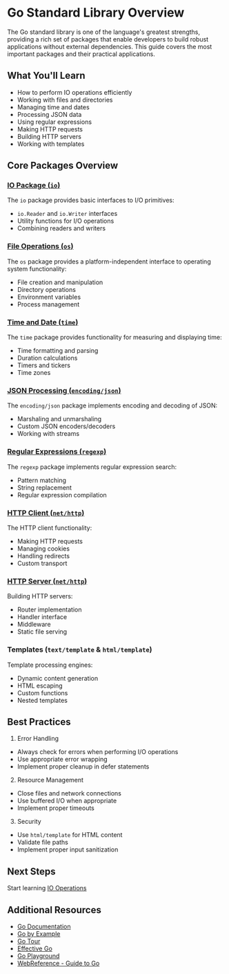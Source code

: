 # Go Standard Library Overview

The Go standard library is one of the language's greatest strengths, providing a rich set of packages that enable developers to build robust applications without external dependencies. This guide covers the most important packages and their practical applications.

## What You'll Learn

- How to perform IO operations efficiently
- Working with files and directories
- Managing time and dates
- Processing JSON data
- Using regular expressions
- Making HTTP requests
- Building HTTP servers
- Working with templates

## Core Packages Overview

### [IO Package (`io`)](5.1_io.md)

The `io` package provides basic interfaces to I/O primitives:

- `io.Reader` and `io.Writer` interfaces
- Utility functions for I/O operations
- Combining readers and writers

### [File Operations (`os`)](5.2_files.md)

The `os` package provides a platform-independent interface to operating system functionality:

- File creation and manipulation
- Directory operations
- Environment variables
- Process management

### [Time and Date (`time`)](5.3_time.md)

The `time` package provides functionality for measuring and displaying time:

- Time formatting and parsing
- Duration calculations
- Timers and tickers
- Time zones

### [JSON Processing (`encoding/json`)](5.4_json.md)

The `encoding/json` package implements encoding and decoding of JSON:

- Marshaling and unmarshaling
- Custom JSON encoders/decoders
- Working with streams

### [Regular Expressions (`regexp`)](5.5_regex.md)

The `regexp` package implements regular expression search:

- Pattern matching
- String replacement
- Regular expression compilation

### [HTTP Client (`net/http`)](5.6_http_client.md)

The HTTP client functionality:

- Making HTTP requests
- Managing cookies
- Handling redirects
- Custom transport

### [HTTP Server (`net/http`)](5.7_http_server.md)

Building HTTP servers:

- Router implementation
- Handler interface
- Middleware
- Static file serving

### Templates (`text/template` & `html/template`)

Template processing engines:

- Dynamic content generation
- HTML escaping
- Custom functions
- Nested templates

## Best Practices

1. Error Handling

- Always check for errors when performing I/O operations
- Use appropriate error wrapping
- Implement proper cleanup in defer statements

2. Resource Management

- Close files and network connections
- Use buffered I/O when appropriate
- Implement proper timeouts

3. Security

- Use `html/template` for HTML content
- Validate file paths
- Implement proper input sanitization

## Next Steps

Start learning [IO Operations](5.1_io.md)

## Additional Resources

- [Go Documentation](https://go.dev/doc)
- [Go by Example](https://gobyexample.com)
- [Go Tour](https://go.dev/tour/welcome/1)
- [Effective Go](https://go.dev/doc/effective_go)
- [Go Playground](https://go.dev/play)
- [WebReference - Guide to Go](https://webreference.com/go)
